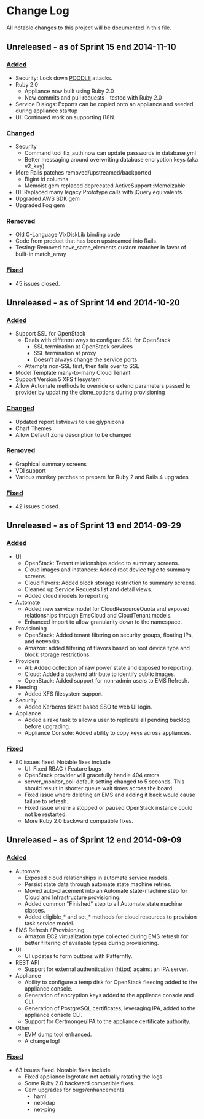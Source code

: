 # Change Log

All notable changes to this project will be documented in this file.


## Unreleased - as of Sprint 15 end 2014-11-10

### [Added](https://github.com/ManageIQ/manageiq/issues?q=milestone%3A%22Sprint+15+Ending+Nov+10%2C+2014%22+label%3Aenhancement)

- Security: Lock down [POODLE](http://en.wikipedia.org/wiki/POODLE) attacks.
- Ruby 2.0
  - Appliance now built using Ruby 2.0
  - New commits and pull requests - tested with Ruby 2.0
- Service Dialogs: Exports can be copied onto an appliance and seeded during appliance startup
- UI: Continued work on supporting I18N.
   
### [Changed](https://github.com/ManageIQ/manageiq/issues?q=milestone%3A%22Sprint+15+Ending+Nov+10%2C+2014%22+label%3Aenhancement)

- Security
  - Command tool fix_auth now can update passwords in database.yml
  - Better messaging around overwriting database encryption keys (aka v2_key)
- More Rails patches removed/upstreamed/backported
  - Bigint id columns
  - Memoist gem replaced deprecated ActiveSupport::Memoizable
- UI: Replaced many legacy Prototype calls with jQuery equivalents.
- Upgraded AWS SDK gem
- Upgraded Fog gem

### [Removed](https://github.com/ManageIQ/manageiq/issues?q=milestone%3A%22Sprint+15+Ending+Nov+10%2C+2014%22+label%3A%22technical+debt%22)

- Old C-Language VixDiskLib binding code
- Code from product that has been upstreamed into Rails.
- Testing: Removed have_same_elements custom matcher in favor of built-in match_array

### [Fixed](https://github.com/ManageIQ/manageiq/issues?q=milestone%3A%22Sprint+15+Ending+Nov+10%2C+2014%22+label%3Abug)

- 45 issues closed.

## Unreleased - as of Sprint 14 end 2014-10-20

### [Added](https://github.com/ManageIQ/manageiq/issues?q=milestone%3A%22Sprint+14+Ending+Oct+20%2C+2014%22+is%3Aclosed+label%3Aenhancement)

- Support SSL for OpenStack
  - Deals with different ways to configure SSL for OpenStack
    - SSL termination at OpenStack services
    - SSL termination at proxy
    - Doesn’t always change the service ports
  - Attempts non-SSL first, then fails over to SSL
- Model Template many-to-many Cloud Tenant
- Support Version 5 XFS filesystem
- Allow Automate methods to override or extend parameters passed to provider by
  updating the clone_options during provisioning

### [Changed](https://github.com/ManageIQ/manageiq/issues?q=milestone%3A%22Sprint+14+Ending+Oct+20%2C+2014%22+is%3Aclosed+label%3Aenhancement)

- Updated report listviews to use glyphicons
- Chart Themes
- Allow Default Zone description to be changed   

### [Removed](https://github.com/ManageIQ/manageiq/issues?q=milestone%3A%22Sprint+14+Ending+Oct+20%2C+2014%22+is%3Aclosed+label%3A%22technical+debt%22)

- Graphical summary screens
- VDI support
- Various monkey patches to prepare for Ruby 2 and Rails 4 upgrades  

### [Fixed](https://github.com/ManageIQ/manageiq/issues?q=milestone%3A%22Sprint+14+Ending+Oct+20%2C+2014%22+is%3Aclosed+label%3Abug)

- 42 issues closed.

## Unreleased - as of Sprint 13 end 2014-09-29

### [Added](https://github.com/ManageIQ/manageiq/issues?q=milestone%3A%22Sprint+13+Ending+Sept+29%2C+2014%22+is%3Aclosed+label%3Aenhancement)

- UI
  - OpenStack: Tenant relationships added to summary screens.
  - Cloud images and instances: Added root device type to summary screens.
  - Cloud flavors: Added block storage restriction to summary screens.
  - Cleaned up Service Requests list and detail views.
  - Added cloud models to reporting.
- Automate
  - Added new service model for CloudResourceQuota and exposed relationships
    through EmsCloud and CloudTenant models.
  - Enhanced import to allow granularity down to the namespace.
- Provisioning
  - OpenStack: Added tenant filtering on security groups, floating IPs, and
    networks.
  - Amazon: added filtering of flavors based on root device type and block
    storage restrictions.
- Providers
  - All: Added collection of raw power state and exposed to reporting.
  - Cloud: Added a backend attribute to identify public images.
  - OpenStack: Added support for non-admin users to EMS Refresh.
- Fleecing
  - Added XFS filesystem support.
- Security
  - Added Kerberos ticket based SSO to web UI login.
- Appliance
  - Added a rake task to allow a user to replicate all pending backlog before
    upgrading.
  - Appliance Console: Added ability to copy keys across appliances.

### [Fixed](https://github.com/ManageIQ/manageiq/issues?q=milestone%3A%22Sprint+13+Ending+Sept+29%2C+2014%22+is%3Aclosed+label%3Abug)

- 80 issues fixed.  Notable fixes include
  - UI: Fixed RBAC / Feature bugs
  - OpenStack provider will gracefully handle 404 errors.
  - server_monitor_poll default setting changed to 5 seconds.  This should
    result in shorter queue wait times across the board.
  - Fixed issue where deleting an EMS and adding it back would cause failure to
    refresh.
  - Fixed issue where a stopped or paused OpenStack instance could not be
    restarted.
  - More Ruby 2.0 backward compatible fixes.

## Unreleased - as of Sprint 12 end 2014-09-09

### [Added](https://github.com/ManageIQ/manageiq/issues?q=milestone%3A%22Sprint+12+Ending+Sept+9%2C+2014%22+is%3Aclosed+label%3Aenhancement)

- Automate
  - Exposed cloud relationships in automate service models.
  - Persist state data through automate state machine retries.
  - Moved auto-placement into an Automate state-machine step for Cloud and
    Infrastructure provisioning.
  - Added common "Finished" step to all Automate state machine classes.
  - Added eligible_* and set_* methods for cloud resources to provision task
    service model.
- EMS Refresh / Provisioning
  - Amazon EC2 virtualization type collected during EMS refresh for better
    filtering of available types during provisioning.
- UI
  - UI updates to form buttons with Patternfly.
- REST API
  - Support for external authentication (httpd) against an IPA server.
- Appliance
  - Ability to configure a temp disk for OpenStack fleecing added to the
    appliance console.
  - Generation of encryption keys added to the appliance console and CLI.
  - Generation of PostgreSQL certificates, leveraging IPA, added to the
    appliance console CLI.
  - Support for Certmonger/IPA to the appliance certificate authority.
- Other
  - EVM dump tool enhanced.
  - A change log!

### [Fixed](https://github.com/ManageIQ/manageiq/issues?q=milestone%3A%22Sprint+12+Ending+Sept+9%2C+2014%22+is%3Aclosed+label%3Abug)

- 63 issues fixed.  Notable fixes include
  - Fixed appliance logrotate not actually rotating the logs.
  - Some Ruby 2.0 backward compatible fixes.
  - Gem upgrades for bugs/enhancements
    - haml
    - net-ldap
    - net-ping
